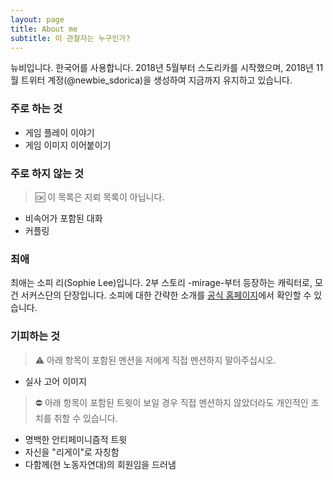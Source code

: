 ```yaml
---
layout: page
title: About me
subtitle: 이 관찰자는 누구인가?
---
```


뉴비입니다. 한국어를 사용합니다. 2018년 5월부터 스도리카를 시작했으며, 2018년 11월 트위터 계정(@newbie_sdorica)을 생성하여 지금까지 유지하고 있습니다.

### 주로 하는 것
* 게임 플레이 이야기
* 게임 이미지 이어붙이기

### 주로 하지 않는 것
> :ok: 이 목록은 지뢰 목록이 아닙니다.
* 비속어가 포함된 대화
* 커플링

### 최애
최애는 소피 리(Sophie Lee)입니다. 2부 스토리 -mirage-부터 등장하는 캐릭터로, 모건 서커스단의 단장입니다. 소피에 대한 간략한 소개를 [공식 홈페이지](https://www.sdorica.com/ko/character/sophie/)에서 확인할 수 있습니다.

### 기피하는 것
> :warning: 아래 항목이 포함된 멘션을 저에게 직접 멘션하지 말아주십시오.
* 실사 고어 이미지

> :no_entry: 아래 항목이 포함된 트윗이 보일 경우 직접 멘션하지 않았더라도 개인적인 조치를 취할 수 있습니다.
* 명백한 안티페미니즘적 트윗
* 자신을 "리게이"로 자칭함
* 다함께(현 노동자연대)의 회원임을 드러냄
